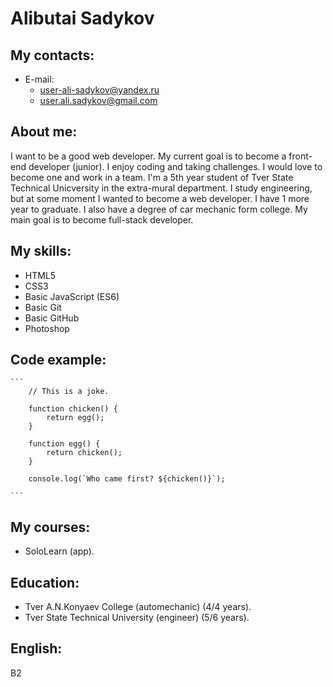# Alibutai Sadykov

## My contacts:

- E-mail:
  - user-ali-sadykov@yandex.ru
  - user.ali.sadykov@gmail.com

## About me:

I want to be a good web developer. My current goal is to become a front-end developer (junior). I enjoy coding and taking challenges. I would love to become one and work in a team.
I'm a 5th year student of Tver State Technical Unicversity in the extra-mural department. I study engineering, but at some moment I wanted to become a web developer.
I have 1 more year to graduate. I also have a degree of car mechanic form college. My main goal is to become full-stack developer.

## My skills:

- HTML5
- CSS3
- Basic JavaScript (ES6)
- Basic Git
- Basic GitHub
- Photoshop

## Code example:

    ```
        // This is a joke.

        function chicken() {
            return egg();
        }

        function egg() {
            return chicken();
        }

        console.log(`Who came first? ${chicken()}`);

    ```

## My courses:

- SoloLearn (app).

## Education:

- Tver A.N.Konyaev College (automechanic) (4/4 years).
- Tver State Technical University (engineer) (5/6 years).

## English:

B2
